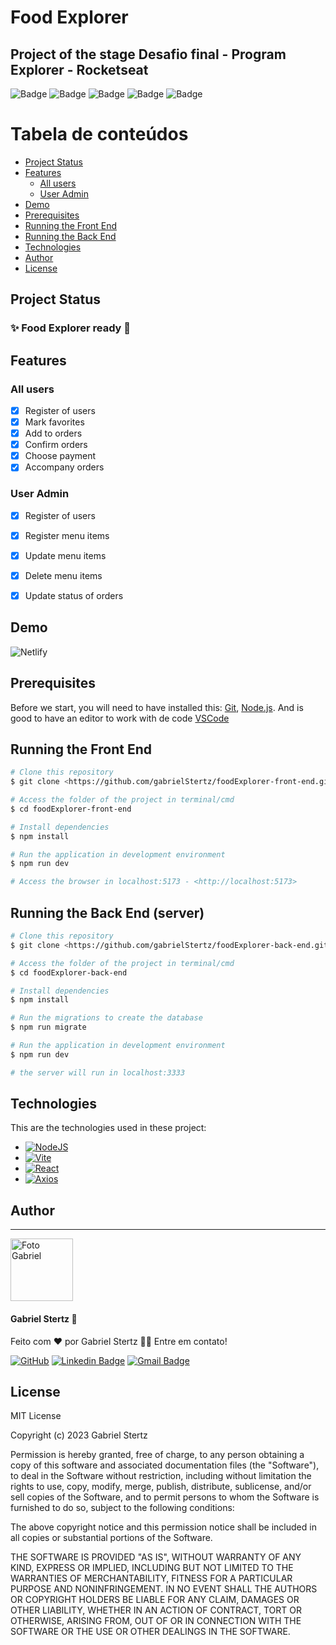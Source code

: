 # Food Explorer

## Project of the stage **Desafio final - Program Explorer - Rocketseat**

![Badge](https://img.shields.io/badge/License-MIT-%237159c1?style=plastic)
![Badge](https://img.shields.io/badge/npm-v8.5.5-%237159c1?style=plastic)
![Badge](https://img.shields.io/badge/vite-v4.0.0-%237159c1?style=plastic)
![Badge](https://img.shields.io/badge/React-v18.2.0-%237159c1?style=plastic)
![Badge](https://img.shields.io/badge/Axios-v1.3.0-%237159c1?style=plastic)

Tabela de conteúdos
=================

   * [Project Status](#project-status)
   * [Features](#features)
      * [All users](#all-users)
      * [User Admin](#user-admin)
   * [Demo](#demo)
   * [Prerequisites](#prerequisites)
   * [Running the Front End](#running-the-front-end)
   * [Running the Back End](#running-the-back-end-server)
   * [Technologies](#technologies)
   * [Author](#author)
   * [License](#license)


## Project Status

### :sparkles: Food Explorer ready :checkered_flag:


## Features

### All users

- [x] Register of users
- [x] Mark favorites
- [x] Add to orders
- [x] Confirm orders
- [x] Choose payment
- [x] Accompany orders

### User Admin

- [x] Register of users
- [x] Register menu items
- [x] Update menu items
- [x] Delete menu items
- [x] Update status of orders


## Demo

![Netlify](https://img.shields.io/badge/netlify-%23000000.svg?style=for-the-badge&logo=netlify&logoColor=#00C7B7)


## Prerequisites

Before we start, you will need to have installed this:
[Git](https://git-scm.com), [Node.js](https://nodejs.org/en/).
And is good to have an editor to work with de code [VSCode](https://code.visualstudio.com/)

## Running the Front End

```bash
# Clone this repository
$ git clone <https://github.com/gabrielStertz/foodExplorer-front-end.git>

# Access the folder of the project in terminal/cmd
$ cd foodExplorer-front-end

# Install dependencies
$ npm install

# Run the application in development environment
$ npm run dev

# Access the browser in localhost:5173 - <http://localhost:5173>
```

## Running the Back End (server)

```bash
# Clone this repository
$ git clone <https://github.com/gabrielStertz/foodExplorer-back-end.git>

# Access the folder of the project in terminal/cmd
$ cd foodExplorer-back-end

# Install dependencies
$ npm install

# Run the migrations to create the database
$ npm run migrate

# Run the application in development environment
$ npm run dev

# the server will run in localhost:3333
```


## Technologies

This are the technologies used in these project:

- [![NodeJS](https://img.shields.io/badge/node.js-6DA55F?style=for-the-badge&logo=node.js&logoColor=white)](https://nodejs.org/en/)
- [![Vite](https://img.shields.io/badge/vite-%23646CFF.svg?style=for-the-badge&logo=vite&logoColor=white)](https://vitejs.dev/)
- [![React](https://img.shields.io/badge/react-%2320232a.svg?style=for-the-badge&logo=react&logoColor=%2361DAFB)](https://pt-br.reactjs.org/)
- [![Axios](https://img.shields.io/badge/Axios-%23671ddf.svg?style=for-the-badge&logo=ghost&logoColor=white)](https://axios-http.com/ptbr/docs/intro)


## Author
---

<img src="https://avatars.githubusercontent.com/u/105811058?v=4" alt="Foto Gabriel" width=100px/>

 #### **Gabriel Stertz** 🚀


Feito com ❤️ por Gabriel Stertz 👋🏽 Entre em contato!

[![GitHub](https://img.shields.io/badge/-Github-%23121011.svg?style=for-the-badge&logo=github&logoColor=white)](https://github.com/gabrielStertz) [![Linkedin Badge](https://img.shields.io/badge/-Gabriel-blue?style=flat-square&logo=Linkedin&logoColor=white&link=https://www.linkedin.com/in/gabrielstertz/)](https://www.linkedin.com/in/gabrielstertz/) 
[![Gmail Badge](https://img.shields.io/badge/-gabrielStertz2012@gmail.com-c14438?style=flat-square&logo=Gmail&logoColor=white&link=mailto:gabrielstertz2012@gmail.com)](mailto:gabrielstertz2012@gmail.com)


## License

MIT License

Copyright (c) 2023 Gabriel Stertz

Permission is hereby granted, free of charge, to any person obtaining a copy
of this software and associated documentation files (the "Software"), to deal
in the Software without restriction, including without limitation the rights
to use, copy, modify, merge, publish, distribute, sublicense, and/or sell
copies of the Software, and to permit persons to whom the Software is
furnished to do so, subject to the following conditions:

The above copyright notice and this permission notice shall be included in all
copies or substantial portions of the Software.

THE SOFTWARE IS PROVIDED "AS IS", WITHOUT WARRANTY OF ANY KIND, EXPRESS OR
IMPLIED, INCLUDING BUT NOT LIMITED TO THE WARRANTIES OF MERCHANTABILITY,
FITNESS FOR A PARTICULAR PURPOSE AND NONINFRINGEMENT. IN NO EVENT SHALL THE
AUTHORS OR COPYRIGHT HOLDERS BE LIABLE FOR ANY CLAIM, DAMAGES OR OTHER
LIABILITY, WHETHER IN AN ACTION OF CONTRACT, TORT OR OTHERWISE, ARISING FROM,
OUT OF OR IN CONNECTION WITH THE SOFTWARE OR THE USE OR OTHER DEALINGS IN THE
SOFTWARE.
